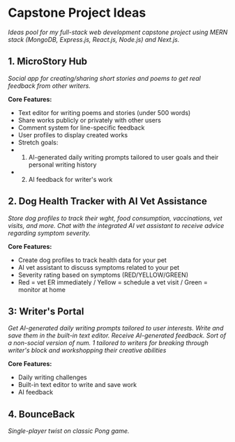 # Capstone Project Ideas

_Ideas pool for my full-stack web development capstone project using MERN stack (MongoDB, Express.js, React.js, Node.js) and Next.js._

## 1. MicroStory Hub
_Social app for creating/sharing short stories and poems to get real feedback from other writers._

**Core Features:**
- Text editor for writing poems and stories (under 500 words)
- Share works publicly or privately with other users
- Comment system for line-specific feedback
- User profiles to display created works
- Stretch goals:
- 1. AI-generated daily writing prompts tailored to user goals and their personal writing history
- 2. AI feedback for writer's work

## 2. Dog Health Tracker with AI Vet Assistance
_Store dog profiles to track their wght, food consumption, vaccinations, vet visits, and more. Chat with the integrated AI vet assistant to receive advice regarding symptom severity._

**Core Features:**
- Create dog profiles to track health data for your pet
- AI vet assistant to discuss symptoms related to your pet
- Severity rating based on symptoms (RED/YELLOW/GREEN)
- Red = vet ER immediately / Yellow = schedule a vet visit / Green = monitor at home

## 3: Writer's Portal
_Get AI-generated daily writing prompts tailored to user interests. Write and save them in the built-in text editor. Receive AI-generated feedback._
*Sort of a non-social version of num. 1 tailored to writers for breaking through writer's block and workshopping their creative abilities*

**Core Features:**
- Daily writing challenges
- Built-in text editor to write and save work
- AI feedback

## 4. BounceBack
_Single-player twist on classic Pong game._
